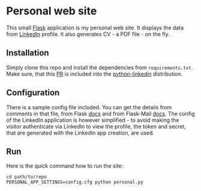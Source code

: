 # Personal web site

This small [Flask](http://flask.pocoo.org/) application is my personal web site.
It displays the data from [LinkedIn](http://developer.linkedin.com/) profile.
It also generates CV - a PDF file - on the fly.

## Installation

Simply clone this repo and install the dependencies from `requirements.txt`.
Make sure, that this [PR](https://github.com/ozgur/python-linkedin/pull/34) is included into the [python-linkedin](https://github.com/ozgur/python-linkedin) distribution.

## Configuration

There is a sample config file included. You can get the details from comments in that file, from Flask [docs](http://flask.pocoo.org/docs/config/) and from Flask-Mail [docs](http://packages.python.org/Flask-Mail/#configuring-flask-mail).
The config of the LinkedIn application is however simplified - to avoid making the visitor authenticate via LinkedIn to view the profile, the token and secret, that are generated with the LinkedIn app creation, are used.

## Run

Here is the quick command how to run the site:

```
cd path/to/repo
PERSONAL_APP_SETTINGS=config.cfg python personal.py
```
